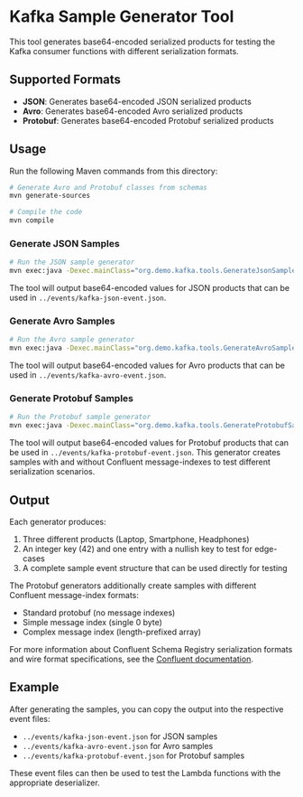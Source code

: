 # Kafka Sample Generator Tool

This tool generates base64-encoded serialized products for testing the Kafka consumer functions with different serialization formats.

## Supported Formats

- **JSON**: Generates base64-encoded JSON serialized products
- **Avro**: Generates base64-encoded Avro serialized products
- **Protobuf**: Generates base64-encoded Protobuf serialized products

## Usage

Run the following Maven commands from this directory:

```bash
# Generate Avro and Protobuf classes from schemas
mvn generate-sources

# Compile the code
mvn compile
```

### Generate JSON Samples

```bash
# Run the JSON sample generator
mvn exec:java -Dexec.mainClass="org.demo.kafka.tools.GenerateJsonSamples"
```

The tool will output base64-encoded values for JSON products that can be used in `../events/kafka-json-event.json`.

### Generate Avro Samples

```bash
# Run the Avro sample generator
mvn exec:java -Dexec.mainClass="org.demo.kafka.tools.GenerateAvroSamples"
```

The tool will output base64-encoded values for Avro products that can be used in `../events/kafka-avro-event.json`.

### Generate Protobuf Samples

```bash
# Run the Protobuf sample generator
mvn exec:java -Dexec.mainClass="org.demo.kafka.tools.GenerateProtobufSamples"
```

The tool will output base64-encoded values for Protobuf products that can be used in `../events/kafka-protobuf-event.json`. This generator creates samples with and without Confluent message-indexes to test different serialization scenarios.

## Output

Each generator produces:

1. Three different products (Laptop, Smartphone, Headphones)
2. An integer key (42) and one entry with a nullish key to test for edge-cases
3. A complete sample event structure that can be used directly for testing

The Protobuf generators additionally create samples with different Confluent message-index formats:
- Standard protobuf (no message indexes)
- Simple message index (single 0 byte)
- Complex message index (length-prefixed array)

For more information about Confluent Schema Registry serialization formats and wire format specifications, see the [Confluent documentation](https://docs.confluent.io/platform/current/schema-registry/fundamentals/serdes-develop/index.html#wire-format).

## Example

After generating the samples, you can copy the output into the respective event files:

- `../events/kafka-json-event.json` for JSON samples
- `../events/kafka-avro-event.json` for Avro samples
- `../events/kafka-protobuf-event.json` for Protobuf samples

These event files can then be used to test the Lambda functions with the appropriate deserializer.
